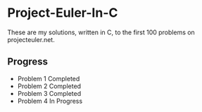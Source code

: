 # Project-Euler-In-C

These are my solutions, written in C, to the first 100 problems on projecteuler.net.

## Progress
- Problem 1 Completed
- Problem 2 Completed
- Problem 3 Completed
- Problem 4 In Progress
